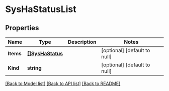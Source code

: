 # SysHaStatusList

## Properties
Name | Type | Description | Notes
------------ | ------------- | ------------- | -------------
**Items** | [**[]SysHaStatus**](sys_haStatus.md) |  | [optional] [default to null]
**Kind** | **string** |  | [optional] [default to null]

[[Back to Model list]](../README.md#documentation-for-models) [[Back to API list]](../README.md#documentation-for-api-endpoints) [[Back to README]](../README.md)


